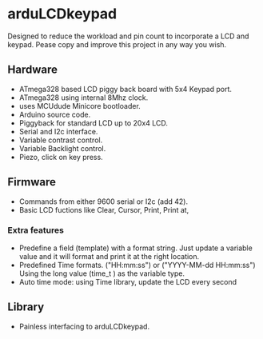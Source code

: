 # arduLCDkeypad

Designed to reduce the workload and pin count to incorporate a LCD and keypad.  Pease copy and improve this project in any way you wish.

## Hardware
- ATmega328 based LCD piggy back board with 5x4 Keypad port.
- ATmega328 using internal 8Mhz clock.
- uses MCUdude Minicore bootloader.
- Arduino source code.
- Piggyback for standard LCD up to 20x4 LCD.
- Serial and I2c interface.
- Variable contrast control.
- Variable Backlight control.
- Piezo, click on key press.

## Firmware
- Commands from either 9600 serial or I2c (add 42).
- Basic LCD fuctions like Clear, Cursor, Print, Print at,
### Extra features
- Predefine a field (template) with a format string.  Just update a variable value and it will format and print it at the right location.
- Predefined Time formats.  ("HH:mm:ss") or ("YYYY-MM-dd HH:mm:ss") Using the long value (time_t ) as the variable type.
- Auto time mode: using Time library, update the LCD every second 

## Library
- Painless interfacing to arduLCDkeypad.

